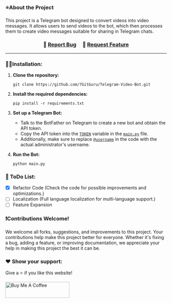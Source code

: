 ### ⭐About the Project
This project is a Telegram bot designed to convert videos into video messages. It allows users to send videos to the bot, which then processes them to create video messages suitable for sharing in Telegram chats.

<h3 align="center">
    🔹
    <a href="https://github.com/7GitGuru/Telegram-Video-Bot/issues">Report Bug</a> &nbsp; &nbsp;
    🔹
    <a href="https://github.com/7GitGuru/Telegram-Video-Bot/issues">Request Feature</a>
</h3>

---

### 👨‍💻Installation:
1. **Clone the repository:**
   ```
   git clone https://github.com/7GitGuru/Telegram-Video-Bot.git
   ```

2. **Install the required dependencies:**
   ```
   pip install -r requirements.txt
   ```
   
3. **Set up a Telegram Bot:**
   - Talk to the BotFather on Telegram to create a new bot and obtain the API token.
   - Copy the API token into the [`TOKEN`](https://github.com/7GitGuru/Telegram-Video-Bot/blob/main/main.py#L7) variable in the [`main.py`](https://github.com/7GitGuru/Telegram-Video-Bot/blob/main/main.py) file.
   - Additionally, make sure to replace [`@username`](https://github.com/7GitGuru/Telegram-Video-Bot/blob/main/commands.py#L12) in the code with the actual administrator's username.
   
3. **Run the Bot:**
     ```
     python main.py
     ``` 

### 📃 ToDo List:
- [x] Refactor Code (Check the code for possible improvements and optimizations.)
- [ ] Localization (Full language localization for multi-language support.)
- [ ] Feature Expansion

### ❗Contributions Welcome!

We welcome all forks, suggestions, and improvements to this project. Your contributions help make this project better for everyone. Whether it's fixing a bug, adding a feature, or improving documentation, we appreciate your help in making this project the best it can be.

### ❤️ Show your support:

Give a ⭐ if you like this website!

<a href="https://www.buymeacoffee.com/bohd4n" target="_blank"><img src="https://cdn.buymeacoffee.com/buttons/v2/default-violet.png" alt="Buy Me A Coffee" height= "50px" width= "200px" ></a>

